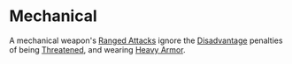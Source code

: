 # Mechanical

A mechanical weapon's [Ranged Attacks](../../../../Game%20Procedures/Ranged%20Attack.md) ignore the [Disadvantage](../../../../Game%20Procedures/Dice%20Rolls/Disadvantage.md) penalties of being [Threatened](../../../../Conditions/Threatened.md), and wearing [Heavy Armor](../../Armors/Armor%20Properties/Heavy%20Armor%20Property.md).
